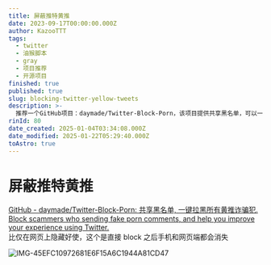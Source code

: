 ```yaml
---
title: 屏蔽推特黄推
date: 2023-09-17T00:00:00.000Z
author: KazooTTT
tags:
  - twitter
  - 油猴脚本
  - gray
  - 项目推荐
  - 开源项目
finished: true
published: true
slug: blocking-twitter-yellow-tweets
description: >-
  推荐一个GitHub项目：daymade/Twitter-Block-Porn，该项目提供共享黑名单，可以一键拉黑所有发送假色情评论的诈骗账号，有效提升使用Twitter的体验。此方法比仅在网页上隐藏更有效，因为一旦拉黑，无论在手机端还是网页端，相关内容都会消失。
rinId: 80
date_created: 2025-01-04T03:34:08.000Z
date_modified: 2025-01-22T05:29:40.000Z
toAstro: true
---
```


# 屏蔽推特黄推

[GitHub - daymade/Twitter-Block-Porn: 共享黑名单, 一键拉黑所有黄推诈骗犯. Block scammers who sending fake porn comments, and help you improve your experience using Twitter.](https://github.com/daymade/Twitter-Block-Porn)  
比仅在网页上隐藏好使，这个是直接 block 之后手机和网页端都会消失

![IMG-45EFC10972681E6F15A6C1944A81CD47](https://pictures.kazoottt.top/2025/01/20250122-45efc10972681e6f15a6c1944a81cd47.png)
